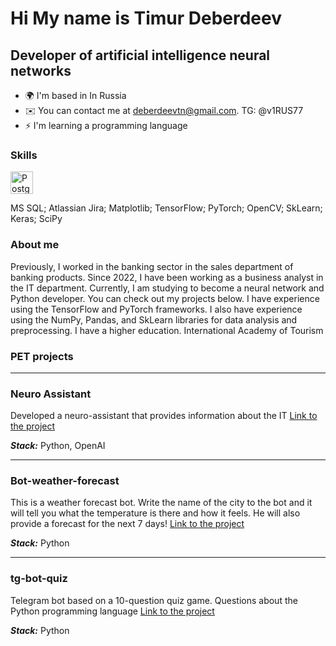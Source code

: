 Hi My name is Timur Deberdeev
=======================================================================================================================================

Developer of artificial intelligence neural networks
----------------------------------------------------

* 🌍 I'm based in In Russia
* ✉️ You can contact me at [deberdeevtn@gmail.com](mailto:deberdeevtn@gmail.com). 
TG: @v1RUS77                          
* ⚡ I'm learning a programming language 

### Skills

<p align="left"> <a href="https://www.postgresql.org/" target="_blank" rel="noreferrer"><img src="https://raw.githubusercontent.com/danielcranney/readme-generator/main/public/icons/skills/postgresql-colored.svg" width="36" height="36" alt="PostgreSQL" /></a> </p>

MS SQL; Atlassian Jira; Matplotlib; TensorFlow; PyTorch; OpenCV; SkLearn; Keras; SciPy

### About me

Previously, I worked in the banking sector in the sales department of banking products. Since 2022, I have been working as a business analyst in the IT department. Currently, I am studying to become a neural network and Python developer. You can check out my projects below. I have experience using the TensorFlow and PyTorch frameworks. I also have experience using the NumPy, Pandas, and SkLearn libraries for data analysis and preprocessing.
I have a higher education. International Academy of Tourism

### PET projects
----------------------------------------------------
### Neuro Assistant
Developed a neuro-assistant that provides information about the IT  [Link to the project](https://github.com/deberdeev/Neuropresponder.md) 

***Stack:*** Python, OpenAI

----------------------------------------------------
### Bot-weather-forecast
This is a weather forecast bot. Write the name of the city to the bot and it will tell you what the temperature is there and how it feels. He will also provide a forecast for the next 7 days! [Link to the project](https://github.com/deberdeev/Bot-weather-forecast)

***Stack:*** Python

----------------------------------------------------
### tg-bot-quiz
Telegram bot based on a 10-question quiz game. Questions about the Python programming language [Link to the project](https://github.com/deberdeev/TG-Bot)

***Stack:*** Python
